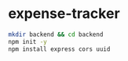 # expense-tracker


``` bash
mkdir backend && cd backend
npm init -y
npm install express cors uuid
```
